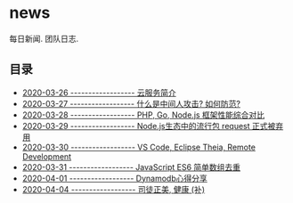 # news

每日新闻. 团队日志.

## 目录

- [2020-03-26 ------------------ 云服务简介][1]
- [2020-03-27 ------------------ 什么是中间人攻击? 如何防范?][2]
- [2020-03-28 ------------------ PHP, Go, Node.js 框架性能综合对比][3]
- [2020-03-29 ------------------ Node.js生态中的流行包 request 正式被弃用][4]
- [2020-03-30 ------------------ VS Code, Eclipse Theia, Remote Development][5]
- [2020-03-31 ------------------ JavaScript ES6 简单数组去重][6]
- [2020-04-01 ------------------ Dynamodb心得分享][7]
- [2020-04-04 ------------------ 司徒正美, 健康 (补)][8]



























[1]: https://github.com/zsqk/news/blob/master/2020-03-26.md
[2]:https://github.com/zsqk/news/blob/master/2020-03-27.md
[3]:https://github.com/zsqk/news/blob/master/2020-03-28.md
[4]:https://github.com/zsqk/news/blob/master/2020-03-29.md
[5]:https://github.com/zsqk/news/blob/master/2020-03-30.md
[6]:https://github.com/zsqk/news/blob/master/2020-03-31-javascript-array-duplicate.md
[7]:https://github.com/zsqk/news/blob/master/2020-04-01.md
[8]:https://github.com/zsqk/news/blob/master/2020-04-04-rip.md


